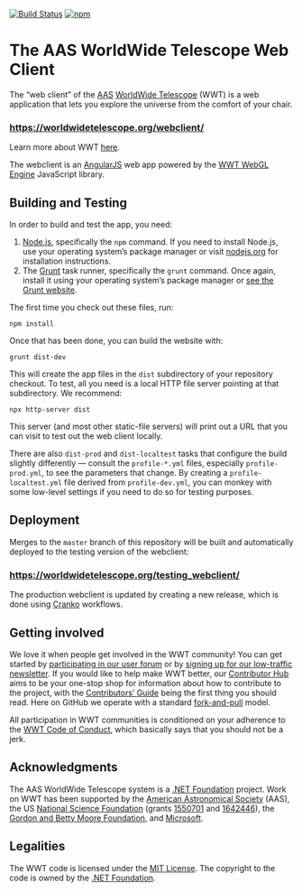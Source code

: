 [![Build Status](https://dev.azure.com/aasworldwidetelescope/WWT/_apis/build/status/WorldWideTelescope.wwt-web-client?branchName=master)](https://dev.azure.com/aasworldwidetelescope/WWT/_build/latest?definitionId=4&branchName=master)
[![npm](https://img.shields.io/npm/v/@wwtelescope/webclient?label=@wwtelescope/webclient)](https://www.npmjs.com/package/@wwtelescope/webclient)

# The AAS WorldWide Telescope Web Client

The “web client” of the [AAS](https://aas.org/)
[WorldWide Telescope](http://worldwidetelescope.org/home) (WWT) is a web
application that lets you explore the universe from the comfort of your chair.

### <https://worldwidetelescope.org/webclient/>

Learn more about WWT [here](https://worldwidetelescope.org/home).

The webclient is an [AngularJS] web app powered by the [WWT WebGL Engine]
JavaScript library.

[AngularJS]: https://angularjs.org/
[WWT WebGL Engine]: https://github.com/WorldWideTelescope/wwt-webgl-engine


## Building and Testing

In order to build and test the app, you need:

1. [Node.js](https://nodejs.org/), specifically the `npm` command. If you need
   to install Node.js, use your operating system’s package manager or visit
   [nodejs.org](https://nodejs.org/) for installation instructions.
2. The [Grunt](https://gruntjs.com/) task runner, specifically the `grunt`
   command. Once again, install it using your operating system’s package
   manager or [see the Grunt website](https://gruntjs.com/getting-started).

The first time you check out these files, run:

```
npm install
```

Once that has been done, you can build the website with:

```
grunt dist-dev
```

This will create the app files in the `dist` subdirectory of your repository
checkout. To test, all you need is a local HTTP file server pointing at that
subdirectory. We recommend:

```
npx http-server dist
```

This server (and most other static-file servers) will print out a URL that you
can visit to test out the web client locally.

There are also `dist-prod` and `dist-localtest` tasks that configure the build
slightly differently — consult the `profile-*.yml` files, especially
`profile-prod.yml`, to see the parameters that change. By creating a
`profile-localtest.yml` file derived from `profile-dev.yml`, you can monkey
with some low-level settings if you need to do so for testing purposes.


## Deployment

Merges to the `master` branch of this repository will be built and
automatically deployed to the testing version of the webclient:

### <https://worldwidetelescope.org/testing_webclient/>

The production webclient is updated by creating a new release, which is done
using [Cranko] workflows.

[Cranko]: https://pkgw.github.io/cranko/


## Getting involved

We love it when people get involved in the WWT community! You can get started
by [participating in our user forum] or by
[signing up for our low-traffic newsletter]. If you would like to help make
WWT better, our [Contributor Hub] aims to be your one-stop shop for
information about how to contribute to the project, with the
[Contributors’ Guide] being the first thing you should read. Here on GitHub we
operate with a standard [fork-and-pull] model.

[participating in our user forum]: https://wwt-forum.org/
[signing up for our low-traffic newsletter]: https://bit.ly/wwt-signup
[Contributor Hub]: https://worldwidetelescope.github.io/
[Contributors’ Guide]: https://worldwidetelescope.github.io/contributing/
[fork-and-pull]: https://help.github.com/en/articles/about-collaborative-development-models

All participation in WWT communities is conditioned on your adherence to the
[WWT Code of Conduct], which basically says that you should not be a jerk.

[WWT Code of Conduct]: https://worldwidetelescope.github.io/code-of-conduct/


## Acknowledgments

The AAS WorldWide Telescope system is a [.NET Foundation] project. Work on WWT
has been supported by the [American Astronomical Society] (AAS), the US
[National Science Foundation] (grants [1550701] and [1642446]), the [Gordon
and Betty Moore Foundation], and [Microsoft].

[American Astronomical Society]: https://aas.org/
[.NET Foundation]: https://dotnetfoundation.org/
[National Science Foundation]: https://www.nsf.gov/
[1550701]: https://www.nsf.gov/awardsearch/showAward?AWD_ID=1550701
[1642446]: https://www.nsf.gov/awardsearch/showAward?AWD_ID=1642446
[Gordon and Betty Moore Foundation]: https://www.moore.org/
[Microsoft]: https://www.microsoft.com/


## Legalities

The WWT code is licensed under the [MIT License]. The copyright to the code is
owned by the [.NET Foundation].

[MIT License]: https://opensource.org/licenses/MIT
